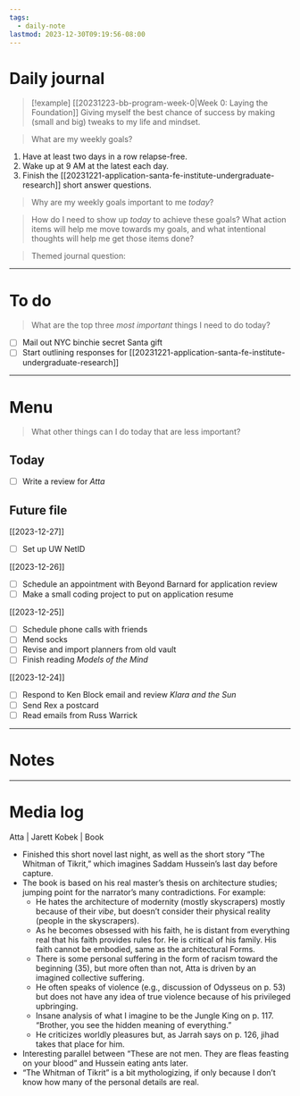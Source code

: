 ```yaml
---
tags:
  - daily-note
lastmod: 2023-12-30T09:19:56-08:00
---
```

# Daily journal

>[!example] [[20231223-bb-program-week-0|Week 0: Laying the Foundation]]
>Giving myself the best chance of success by making (small and big) tweaks to my life and mindset.

> What are my weekly goals?

1. Have at least two days in a row relapse-free.
2. Wake up at 9 AM at the latest each day.
3. Finish the [[20231221-application-santa-fe-institute-undergraduate-research]] short answer questions.

> Why are my weekly goals important to me *today*?

> How do I need to show up *today* to achieve these goals? What action items will help me move towards my goals, and what intentional thoughts will help me get those items done?

> Themed journal question: 

---
# To do

> What are the top three *most important* things I need to do today?

- [ ] Mail out NYC binchie secret Santa gift
- [ ] Start outlining responses for [[20231221-application-santa-fe-institute-undergraduate-research]]

----
# Menu

> What other things can I do today that are less important?

## Today

- [ ] Write a review for *Atta*

## Future file

[[2023-12-27]]
- [ ] Set up UW NetID

[[2023-12-26]]
- [ ] Schedule an appointment with Beyond Barnard for application review
- [ ] Make a small coding project to put on application resume

[[2023-12-25]]
- [ ] Schedule phone calls with friends
- [ ] Mend socks
- [ ] Revise and import planners from old vault
- [ ] Finish reading *Models of the Mind*

[[2023-12-24]]
- [ ] Respond to Ken Block email and review *Klara and the Sun*
- [ ] Send Rex a postcard
- [ ] Read emails from Russ Warrick

---
# Notes

---
# Media log

Atta | Jarett Kobek | Book
- Finished this short novel last night, as well as the short story “The Whitman of Tikrit,” which imagines Saddam Hussein’s last day before capture.
- The book is based on his real master’s thesis on architecture studies; jumping point for the narrator’s many contradictions. For example:
	- He hates the architecture of modernity (mostly skyscrapers) mostly because of their *vibe*, but doesn’t consider their physical reality (people in the skyscrapers).
	- As he becomes obsessed with his faith, he is distant from everything real that his faith provides rules for. He is critical of his family. His faith cannot be embodied, same as the architectural Forms.
	- There is some personal suffering in the form of racism toward the beginning (35), but more often than not, Atta is driven by an imagined collective suffering.
	- He often speaks of violence (e.g., discussion of Odysseus on p. 53) but does not have any idea of true violence because of his privileged upbringing.
	- Insane analysis of what I imagine to be the Jungle King on p. 117. “Brother, you see the hidden meaning of everything.”
	- He criticizes worldly pleasures but, as Jarrah says on p. 126, jihad takes that place for him.
- Interesting parallel between “These are not men. They are fleas feasting on your blood” and Hussein eating ants later.
- “The Whitman of Tikrit” is a bit mythologizing, if only because I don’t know how many of the personal details are real.